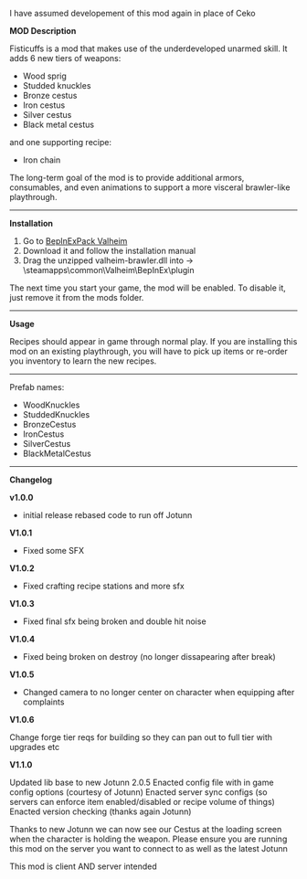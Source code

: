 I have assumed developement of this mod again in place of Ceko 


**MOD Description** 

Fisticuffs is a mod that makes use of the underdeveloped unarmed skill. It adds 6 new tiers of weapons:  

* Wood sprig
* Studded knuckles
* Bronze cestus
* Iron cestus
* Silver cestus
* Black metal cestus  

and one supporting recipe:  

* Iron chain

The long-term goal of the mod is to provide additional armors, consumables, and even animations to support a more visceral brawler-like playthrough.

---
**Installation**

1) Go to [BepInExPack Valheim](https://valheim.thunderstore.io/package/denikson/BepInExPack_Valheim/)
2) Download it and follow the installation manual
3) Drag the unzipped valheim-brawler.dll into -> <Steam Location>\steamapps\common\Valheim\BepInEx\plugin  

The next time you start your game, the mod will be enabled. To disable it, just remove it from the mods folder.

---
**Usage**

Recipes should appear in game through normal play. If you are installing this mod on an existing playthrough, you will have to pick up items or re-order you inventory to learn the new recipes.

---

Prefab names:

* WoodKnuckles
* StuddedKnuckles
* BronzeCestus
* IronCestus
* SilverCestus
* BlackMetalCestus

--- 
**Changelog**

**v1.0.0**

* initial release rebased code to run off Jotunn 
 
**V1.0.1** 

* Fixed some SFX

**V1.0.2**
* Fixed crafting recipe stations and more sfx

**V1.0.3**

* Fixed final sfx being broken and double hit noise

**V1.0.4**

* Fixed being broken on destroy (no longer dissapearing after break)

**V1.0.5**

* Changed camera to no longer center on character when equipping after complaints


**V1.0.6**

Change forge tier reqs for building so they can pan out to full tier with upgrades etc 


**V1.1.0**

Updated lib base to new Jotunn 2.0.5
Enacted config file with in game config options (courtesy of Jotunn)
Enacted server sync configs (so servers can enforce item enabled/disabled or recipe volume of things)
Enacted version checking (thanks again Jotunn)

Thanks to new Jotunn we can now see our Cestus at the loading screen when the character is holding the weapon. 
Please ensure you are running this mod on the server you want to connect to as well as the latest Jotunn 

This mod is client AND server intended 

